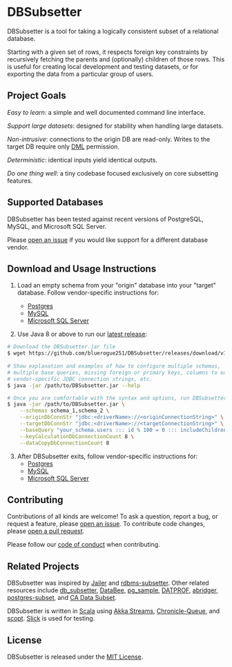 # DBSubsetter

DBSubsetter is a tool for taking a logically consistent subset of a relational database.

Starting with a given set of rows, it respects foreign key constraints by recursively fetching
the parents and (optionally) children of those rows.
This is useful for creating local development and testing datasets, or for exporting the
data from a particular group of users.


## Project Goals

_Easy to learn_: a simple and well documented command line interface.

_Support large datasets_: designed for stability when handling large datasets.

_Non-intrusive_: connections to the origin DB are read-only. Writes to the
                 target DB require only [DML](https://stackoverflow.com/a/2578207)
                 permission.

_Deterministic_: identical inputs yield identical outputs.

_Do one thing well_: a tiny codebase focused exclusively on core subsetting features.


## Supported Databases

DBSubsetter has been tested against recent versions of PostgreSQL, MySQL, and Microsoft SQL Server.

Please [open an issue](https://github.com/bluerogue251/DBSubsetter/issues/new)
if you would like support for a different database vendor.


## Download and Usage Instructions

1. Load an empty schema from your "origin" database into your "target" database.
   Follow vendor-specific instructions for:
     * [Postgres](docs/pre_subset_postgres.md)
     * [MySQL](docs/pre_subset_mysql.md)
     * [Microsoft SQL Server](docs/pre_subset_ms_sql_server.md)
 
2. Use Java 8 or above to run our
[latest release](https://github.com/bluerogue251/DBSubsetter/releases/latest):

```bash
# Download the DBSubsetter.jar file
$ wget https://github.com/bluerogue251/DBSubsetter/releases/download/v1.0.0-beta.4/DBSubsetter.jar --output-document /path/to/DBSubsetter.jar
 
# Show explanation and examples of how to configure multiple schemas, 
# multiple base queries, missing foreign or primary keys, columns to exclude,
# vendor-specific JDBC connection strings, etc.
$ java -jar /path/to/DBSubsetter.jar --help

# Once you are comfortable with the syntax and options, run DBSubsetter for real
$ java -jar /path/to/DBSubsetter.jar \
    --schemas schema_1,schema_2 \
    --originDbConnStr "jdbc:<driverName>://<originConnectionString>" \
    --targetDbConnStr "jdbc:<driverName>://<targetConnectionString>" \
    --baseQuery "your_schema.users ::: id % 100 = 0 ::: includeChildren" \
    --keyCalculationDbConnectionCount 8 \
    --dataCopyDbConnectionCount 8
```

3. After DBSubsetter exits, follow vendor-specific instructions for:
    * [Postgres](docs/post_subset_postgres.md)
    * [MySQL](docs/post_subset_mysql.md)
    * [Microsoft SQL Server](docs/post_subset_ms_sql_server.md)


## Contributing

Contributions of all kinds are welcome!
To ask a question, report a bug, or request a feature, please
[open an issue](https://github.com/bluerogue251/DBSubsetter/issues/new).
To contribute code changes, please
[open a pull request](https://github.com/bluerogue251/DBSubsetter/pulls).

Please follow our [code of conduct](CODE_OF_CONDUCT.md) when contributing.


## Related Projects

DBSubsetter was inspired by
[Jailer](http://jailer.sourceforge.net/home.htm) and
[rdbms-subsetter](https://github.com/18F/rdbms-subsetter).
Other related resources include
[db_subsetter](https://github.com/lostapathy/db_subsetter), 
[DataBee](https://www.databee.com/),
[pg_sample](https://github.com/mla/pg_sample),
[DATPROF](http://www.datprof.com/products/datprof-subset/),
[abridger](https://github.com/freewilll/abridger),
[postgres-subset](https://github.com/BeautifulDestinations/postgres-subset), and
[CA Data Subset](https://docops.ca.com/ca-test-data-manager/4-2/en/provisioning-test-data/subset-production-data).

DBSubsetter is written in
[Scala](https://www.scala-lang.org/) using
[Akka Streams](https://doc.akka.io/docs/akka/2.5.8/stream/index.html?language=scala),
[Chronicle-Queue](https://github.com/OpenHFT/Chronicle-Queue), and
[scopt](https://github.com/scopt/scopt).
[Slick](http://slick.lightbend.com/) is used for testing.

## License

DBSubsetter is released under the [MIT License](LICENSE.txt).